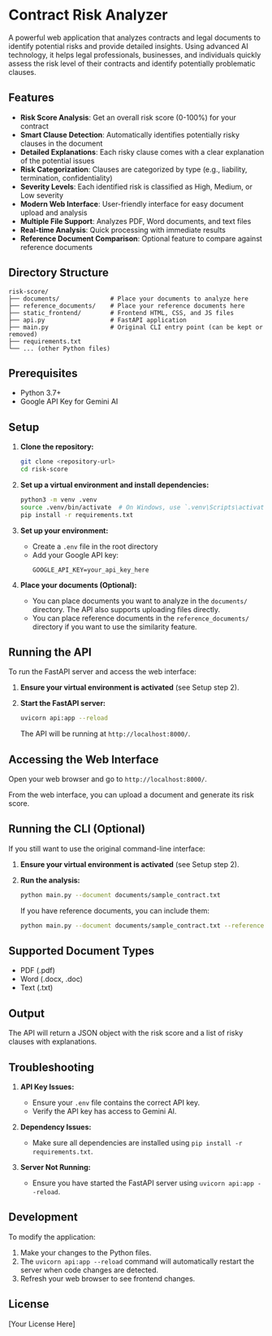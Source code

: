 # Contract Risk Analyzer

A powerful web application that analyzes contracts and legal documents to identify potential risks and provide detailed insights. Using advanced AI technology, it helps legal professionals, businesses, and individuals quickly assess the risk level of their contracts and identify potentially problematic clauses.

## Features

- **Risk Score Analysis**: Get an overall risk score (0-100%) for your contract
- **Smart Clause Detection**: Automatically identifies potentially risky clauses in the document
- **Detailed Explanations**: Each risky clause comes with a clear explanation of the potential issues
- **Risk Categorization**: Clauses are categorized by type (e.g., liability, termination, confidentiality)
- **Severity Levels**: Each identified risk is classified as High, Medium, or Low severity
- **Modern Web Interface**: User-friendly interface for easy document upload and analysis
- **Multiple File Support**: Analyzes PDF, Word documents, and text files
- **Real-time Analysis**: Quick processing with immediate results
- **Reference Document Comparison**: Optional feature to compare against reference documents

## Directory Structure

```text
risk-score/
├── documents/              # Place your documents to analyze here
├── reference_documents/    # Place your reference documents here
├── static_frontend/        # Frontend HTML, CSS, and JS files
├── api.py                  # FastAPI application
├── main.py                 # Original CLI entry point (can be kept or removed)
├── requirements.txt
└── ... (other Python files)
```

## Prerequisites

- Python 3.7+
- Google API Key for Gemini AI

## Setup

1. **Clone the repository:**
   ```bash
   git clone <repository-url>
   cd risk-score
   ```

2. **Set up a virtual environment and install dependencies:**
   ```bash
   python3 -m venv .venv
   source .venv/bin/activate  # On Windows, use `.venv\Scripts\activate`
   pip install -r requirements.txt
   ```

3. **Set up your environment:**
   - Create a `.env` file in the root directory
   - Add your Google API key:
     ```
     GOOGLE_API_KEY=your_api_key_here
     ```

4. **Place your documents (Optional):**
   - You can place documents you want to analyze in the `documents/` directory. The API also supports uploading files directly.
   - You can place reference documents in the `reference_documents/` directory if you want to use the similarity feature.

## Running the API

To run the FastAPI server and access the web interface:

1. **Ensure your virtual environment is activated** (see Setup step 2).
2. **Start the FastAPI server:**
   ```bash
   uvicorn api:app --reload
   ```

   The API will be running at `http://localhost:8000/`.

## Accessing the Web Interface

Open your web browser and go to `http://localhost:8000/`.

From the web interface, you can upload a document and generate its risk score.

## Running the CLI (Optional)

If you still want to use the original command-line interface:

1. **Ensure your virtual environment is activated** (see Setup step 2).
2. **Run the analysis:**
   ```bash
   python main.py --document documents/sample_contract.txt
   ```

   If you have reference documents, you can include them:
   ```bash
   python main.py --document documents/sample_contract.txt --reference-dir reference_docs
   ```

## Supported Document Types

- PDF (.pdf)
- Word (.docx, .doc)
- Text (.txt)

## Output

The API will return a JSON object with the risk score and a list of risky clauses with explanations.

## Troubleshooting

1. **API Key Issues:**
   - Ensure your `.env` file contains the correct API key.
   - Verify the API key has access to Gemini AI.

2. **Dependency Issues:**
   - Make sure all dependencies are installed using `pip install -r requirements.txt`.

3. **Server Not Running:**
   - Ensure you have started the FastAPI server using `uvicorn api:app --reload`.

## Development

To modify the application:

1. Make your changes to the Python files.
2. The `uvicorn api:app --reload` command will automatically restart the server when code changes are detected.
3. Refresh your web browser to see frontend changes.

## License

[Your License Here] 
